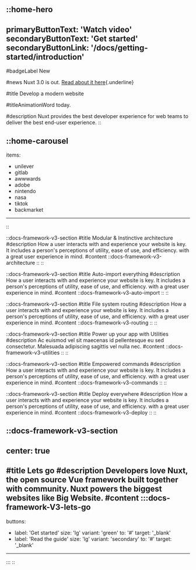 ::home-hero
---
primaryButtonText: 'Watch video'
secondaryButtonText: 'Get started'
secondaryButtonLink: '/docs/getting-started/introduction'
---

#badgeLabel
New

#news
Nuxt 3.0 is out. [Read about it here](https://v3.nuxtjs.org/){.underline}

#title
Develop a modern website

#titleAnimationWord
today.

#description
Nuxt provides the best developer experience for web teams to deliver the best end-user experience.
::

::home-carousel
---
items:
  - unilever
  - gitlab
  - awwwards
  - adobe
  - nintendo
  - nasa
  - tiktok
  - backmarket
---
::

::docs-framework-v3-section
#title
Modular & Instinctive architecture
#description
How a user interacts with and experience your website is key. It includes a person's perceptions of utility, ease of use, and efficiency. with a great user experience in mind.
#content
  ::docs-framework-v3-architecture
  ::
::

::docs-framework-v3-section
#title
Auto-import everything
#description
How a user interacts with and experience your website is key. It includes a person's perceptions of utility, ease of use, and efficiency. with a great user experience in mind.
#content
  ::docs-framework-v3-auto-import
  ::
::

::docs-framework-v3-section
#title
File system routing
#description
How a user interacts with and experience your website is key. It includes a person's perceptions of utility, ease of use, and efficiency. with a great user experience in mind.
#content
  ::docs-framework-v3-routing
  ::
::

::docs-framework-v3-section
#title
Power up your app with Utilities
#description
Ac euismod vel sit maecenas id pellentesque eu sed consectetur. Malesuada adipiscing sagittis vel nulla nec.
#content
  ::docs-framework-v3-utilities
  ::
::

::docs-framework-v3-section
#title
Empowered commands
#description
How a user interacts with and experience your website is key. It includes a person's perceptions of utility, ease of use, and efficiency. with a great user experience in mind.
#content
  ::docs-framework-v3-commands
  ::
::

::docs-framework-v3-section
#title
Deploy everywhere
#description
How a user interacts with and experience your website is key. It includes a person's perceptions of utility, ease of use, and efficiency. with a great user experience in mind.
#content
  ::docs-framework-v3-deploy
  ::
::

::docs-framework-v3-section
---
center: true
---

#title
Lets go
#description
Developers love Nuxt, the open source Vue framework built together with community. Nuxt powers the biggest websites like Big Website.
#content
  :::docs-framework-V3-lets-go
  ---
  buttons:
  - label: 'Get started'
    size: 'lg'
    variant: 'green'
    to: '#'
    target: '_blank'
  - label: 'Read the guide'
    size: 'lg'
    variant: 'secondary'
    to: '#'
    target: '_blank'
  ---
  :::
::
